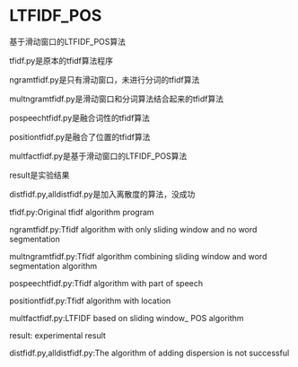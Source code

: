 # LTFIDF_POS
基于滑动窗口的LTFIDF_POS算法

tfidf.py是原本的tfidf算法程序

ngramtfidf.py是只有滑动窗口，未进行分词的tfidf算法

multngramtfidf.py是滑动窗口和分词算法结合起来的tfidf算法

pospeechtfidf.py是融合词性的tfidf算法

positiontfidf.py是融合了位置的tfidf算法

multfactfidf.py是基于滑动窗口的LTFIDF_POS算法

result是实验结果

distfidf.py,alldistfidf.py是加入离散度的算法，没成功




tfidf.py:Original tfidf algorithm program

ngramtfidf.py:Tfidf algorithm with only sliding window and no word segmentation

multngramtfidf.py:Tfidf algorithm combining sliding window and word segmentation algorithm

pospeechtfidf.py:Tfidf algorithm with part of speech

positiontfidf.py:Tfidf algorithm with location

multfactfidf.py:LTFIDF based on sliding window_ POS algorithm

result: experimental result

distfidf.py,alldistfidf.py:The algorithm of adding dispersion is not successful

